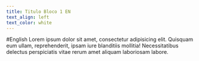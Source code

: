 ```yaml
---
title: Titulo Bloco 1 EN
text_align: left
text_color: white
---
```


#English
Lorem ipsum dolor sit amet, consectetur adipisicing elit. Quisquam eum ullam, reprehenderit, ipsam iure blanditiis mollitia! Necessitatibus delectus perspiciatis vitae rerum amet aliquam laboriosam labore. 